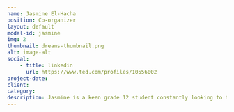 ```yaml
---
name: Jasmine El-Hacha
position: Co-organizer
layout: default
modal-id: jasmine
img: 2
thumbnail: dreams-thumbnail.png
alt: image-alt
social:
    - title: linkedin
      url: https://www.ted.com/profiles/10556002
project-date:
client:
category:
description: Jasmine is a keen grade 12 student constantly looking to take on a new challenge. When she isn't colour-coding her biology notes or binging The Office on Netflix, you can find her working on a variety of other extracurriculars, as she is a part of the Chief Superintendent’s Student Advisory Council, the Sir Winston Churchill Slam Poetry Team, on Volunteer Churchill's Steering Committee, and is the Publicity Director for Operation Med School Calgary, and a whole lot more!
---
```

